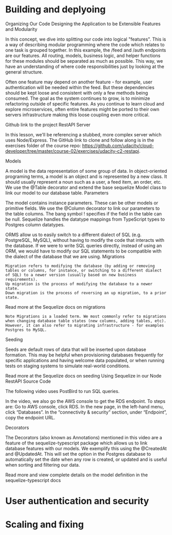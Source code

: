 # Building and deplyoing

Organizing Our Code
Designing the Application to be Extensible
Features and Modularity

In this concept, we dive into splitting our code into logical "features". This is a way of describing modular programming where the code which relates to one task is grouped together. In this example, the /feed and /auth endpoints are our features. All routing, models, business logic, and helper functions for these modules should be separated as much as possible. This way, we have an understanding of where code responsibilities just by looking at the general structure.

Often one feature may depend on another feature - for example, user authentication will be needed within the feed. But these dependencies should be kept loose and consistent with only a few methods being consumed. The goal as the system continues to grow, is to minimize refactoring outside of specific features. As you continue to learn cloud and explore microservices, often entire features might be ported to their own servers infrastructure making this loose coupling even more critical.


Github link to the project RestAPI Server

In this lesson, we'll be referencing a stubbed, more complex server which uses Node/Express. The GitHub link to clone and follow along is in the exercises folder of the course repo: https://github.com/udacity/cloud-developer/tree/master/course-02/exercises/udacity-c2-restapi.

Models

A model is the data representation of some group of data. In object-oriented programing terms, a model is an object and is represented by a new class. It should usually represent a noun such as a user, a feed item, an order, etc. We use the @Table decorator and extend the base sequelize Model class to link our model to our database table.
Parameters

The model contains instance parameters. These can be other models or primitive fields. We use the @Column decorator to link our parameters to the table columns. The bang symbol ! specifies if the field in the table can be null. Sequelize handles the datatype mappings from TypeScript types to Postgres column datatypes. 

ORMS allow us to easily switch to a different dialect of SQL (e.g. PostgreSQL, MySQL), without having to modify the code that interacts with the database. If we were to write SQL queries directly, instead of using an ORM, we would have to modify our SQL statements to be compatible with the dialect of the database that we are using.
Migrations

    Migration refers to modifying the database (by adding or removing tables or columns, for instance, or switching to a different dialect of SQL) to a newer version (usually based on new business requirements).
    Up migration is the process of modifying the database to a newer state.
    Down migration is the process of reversing an up migration, to a prior state.

Read more at the Sequelize docs on migrations

    Note Migrations is a loaded term. We most commonly refer to migrations when changing database table states (new columns, adding tables, etc). However, it can also refer to migrating infrastructure - for examples Postgres to MySQL.

Seeding

Seeds are default rows of data that will be inserted upon database formation. This may be helpful when provisioning databases frequently for specific applications and having welcome data populated, or when running tests on staging systems to simulate real-world conditions.

Read more at the Sequelize docs on seeding
Using Sequelize in our Node RestAPI Source Code

The following video uses PostBird to run SQL queries.

In the video, we also go the AWS console to get the RDS endpoint. To steps are: Go to AWS console, click RDS. In the new page, in the left-hand menu, click “Databases”. In the “connectivity & security” section, under “Endpoint”, copy the endpoint URL.

Decorators

The Decorators (also known as Annotations) mentioned in this video are a feature of the sequelize-typescript package which allows us to link database features with our models. We exemplify this using the @CreatedAt and @UpdatedAt. This will set the option in the Postgres database to automatically set the date when any row is created, or updated and is useful when sorting and filtering our data.

Read more and view complete details on the model definition in the sequelize-typescript docs


# User authentication and security

# Scaling and fixing
